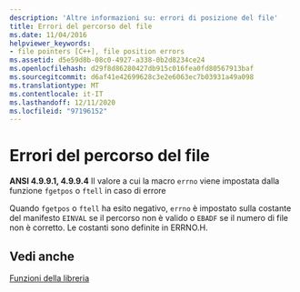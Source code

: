 ```yaml
---
description: 'Altre informazioni su: errori di posizione del file'
title: Errori del percorso del file
ms.date: 11/04/2016
helpviewer_keywords:
- file pointers [C++], file position errors
ms.assetid: d5e59d8b-08c0-4927-a338-0b2d8234ce24
ms.openlocfilehash: d29f8d86280427db915c016fea0fd80567913baf
ms.sourcegitcommit: d6af41e42699628c3e2e6063ec7b03931a49a098
ms.translationtype: MT
ms.contentlocale: it-IT
ms.lasthandoff: 12/11/2020
ms.locfileid: "97196152"
---
```

# <a name="file-position-errors"></a>Errori del percorso del file

**ANSI 4.9.9.1, 4.9.9.4** Il valore a cui la macro `errno` viene impostata dalla funzione `fgetpos` o `ftell` in caso di errore

Quando `fgetpos` o `ftell` ha esito negativo, `errno` è impostato sulla costante del manifesto `EINVAL` se il percorso non è valido o `EBADF` se il numero di file non è corretto. Le costanti sono definite in ERRNO.H.

## <a name="see-also"></a>Vedi anche

[Funzioni della libreria](../c-language/library-functions.md)
